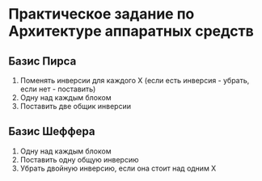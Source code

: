 # Практическое задание по Архитектуре аппаратных средств

## Базис Пирса

1. Поменять инверсии для каждого X (если есть инверсия - убрать, если нет - поставить)
2. Одну над каждым блоком
3. Поставить две общик инверсии

## Базис Шеффера

1. Одну над каждым блоком
2. Поставить одну общую инверсию
3. Убрать двойную инверсию, если она стоит над одним X




